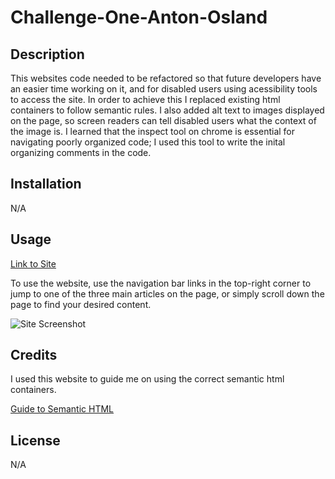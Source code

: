 # Challenge-One-Anton-Osland

## Description

This websites code needed to be refactored so that future developers have an easier time working on it, and for disabled users using acessibility tools to access the site. In order to achieve this I replaced existing html containers to follow semantic rules. I also added alt text to images displayed on the page, so screen readers can tell disabled users what the context of the image is. I learned that the inspect tool on chrome is essential for navigating poorly organized code; I used this tool to write the inital organizing comments in the code.


## Installation

N/A

## Usage

[Link to Site]()

To use the website, use the navigation bar links in the top-right corner to jump to one of the three main articles on the page, or simply scroll down the page to find your desired content.

![Site Screenshot](./Develop/assets/images/screenshot.png)

## Credits

I used this website to guide me on using the correct semantic html containers.

[Guide to Semantic HTML](https://www.w3schools.com/html/html5_semantic_elements.asp)

## License

N/A


